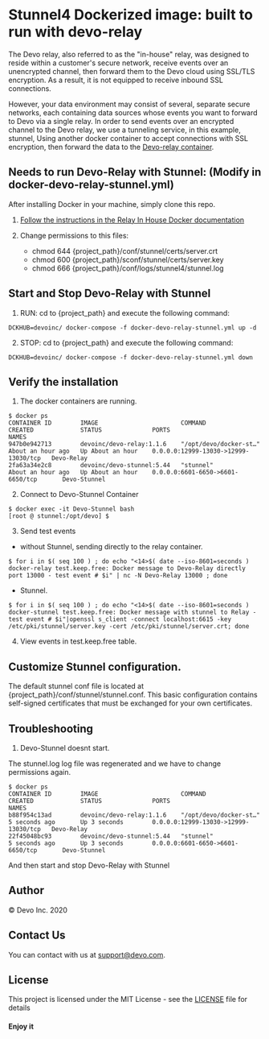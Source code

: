 # Stunnel4 Dockerized image: built to run with devo-relay

The Devo relay, also referred to as the "in-house" relay, was designed to reside within a customer's secure network, receive events over an unencrypted channel, then forward them to the Devo cloud using SSL/TLS encryption. As a result, it is not equipped to receive inbound SSL connections.

However, your data environment may consist of several, separate secure networks, each containing data sources whose events you want to forward to Devo via a single relay. In order to send events over an encrypted channel to the Devo relay, we use a tunneling service, in this example, stunnel, Using another docker container to accept connections with SSL encryption, then forward the data to the [Devo-relay container](https://docs.devo.com/confluence/ndt/sending-data-to-devo/the-devo-in-house-relay/installing-the-devo-relay/install-on-docker).

## Needs to run Devo-Relay with Stunnel: (Modify in docker-devo-relay-stunnel.yml)

After installing Docker in your machine, simply clone this repo.

1. [Follow the instructions in the Relay In House Docker documentation](https://github.com/DevoInc/devo-relay/#needs-to-run-relay-modify-in-docker-devo-relayyml)
2. Change permissions to this files:

   - chmod 644 {project_path}/conf/stunnel/certs/server.crt
   - chmod 600 {project_path}/sconf/stunnel/certs/server.key
   - chmod 666 {project_path}/conf/logs/stunnel4/stunnel.log

## Start and Stop Devo-Relay with Stunnel

1. RUN: cd to {project_path} and execute the following command:

```
DCKHUB=devoinc/ docker-compose -f docker-devo-relay-stunnel.yml up -d
```

2. STOP: cd to {project_path} and execute the following command:

```
DCKHUB=devoinc/ docker-compose -f docker-devo-relay-stunnel.yml down
```

## Verify the installation

1. The docker containers are running.

```
$ docker ps
CONTAINER ID        IMAGE                       COMMAND                  CREATED             STATUS              PORTS                                  NAMES
947b0e942713        devoinc/devo-relay:1.1.6    "/opt/devo/docker-st…"   About an hour ago   Up About an hour    0.0.0.0:12999-13030->12999-13030/tcp   Devo-Relay
2fa63a34e2c8        devoinc/devo-stunnel:5.44   "stunnel"                About an hour ago   Up About an hour    0.0.0.0:6601-6650->6601-6650/tcp       Devo-Stunnel
```

2. Connect to Devo-Stunnel Container

```
$ docker exec -it Devo-Stunnel bash
[root @ stunnel:/opt/devo] $

```

3. Send test events

- without Stunnel, sending directly to the relay container.

```
$ for i in $( seq 100 ) ; do echo "<14>$( date --iso-8601=seconds ) docker-relay test.keep.free: Docker message to Devo-Relay directly port 13000 - test event # $i" | nc -N Devo-Relay 13000 ; done

```

- Stunnel.

```
$ for i in $( seq 100 ) ; do echo "<14>$( date --iso-8601=seconds ) docker-stunnel test.keep.free: Docker message with stunnel to Relay - test event # $i"|openssl s_client -connect localhost:6615 -key /etc/pki/stunnel/server.key -cert /etc/pki/stunnel/server.crt; done
```

4. View events in test.keep.free table.

## Customize Stunnel configuration.

The default stunnel conf file is located at {project_path}/conf/stunnel/stunnel.conf.
This basic configuration contains self-signed certificates that must be exchanged for your own certificates.

## Troubleshooting

1. Devo-Stunnel doesnt start.

The stunnel.log log file was regenerated and we have to change permissions again.

```
$ docker ps
CONTAINER ID        IMAGE                       COMMAND                  CREATED             STATUS              PORTS                                  NAMES
b88f954c13ad        devoinc/devo-relay:1.1.6    "/opt/devo/docker-st…"   5 seconds ago       Up 3 seconds        0.0.0.0:12999-13030->12999-13030/tcp   Devo-Relay
22f45048bc93        devoinc/devo-stunnel:5.44   "stunnel"                5 seconds ago       Up 3 seconds        0.0.0.0:6601-6650->6601-6650/tcp       Devo-Stunnel
```

And then start and stop Devo-Relay with Stunnel

## Author

© Devo Inc. 2020

## Contact Us
You can contact with us at support@devo.com.

## License
This project is licensed under the MIT License - see the [LICENSE](LICENSE) file for details

#### Enjoy it
